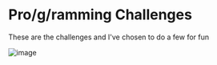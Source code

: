 # Pro/g/ramming Challenges

These are the challenges and I've chosen to do a few for fun

![image](https://user-images.githubusercontent.com/53984603/165652703-8aa77b26-162e-4770-88c9-38c8c0facd15.png)
